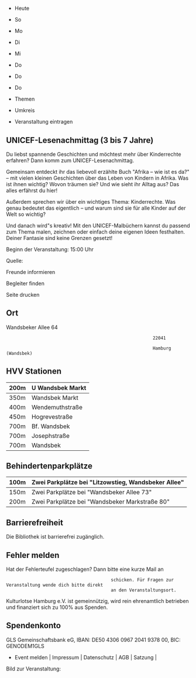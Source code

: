 # 

- Heute
- So
- Mo
- Di
- Mi
- Do
- Do
- Do

- Themen
- Umkreis

- Veranstaltung eintragen

## UNICEF-Lesenachmittag (3 bis 7 Jahre)

<!-- image -->

Du liebst spannende Geschichten und möchtest mehr über Kinderrechte erfahren? Dann komm zum UNICEF-Lesenachmittag.

Gemeinsam entdeckt ihr das liebevoll erzählte Buch "Afrika – wie ist es da?" – mit vielen kleinen Geschichten über das Leben von Kindern in Afrika. Was ist ihnen wichtig? Wovon träumen sie? Und wie sieht ihr Alltag aus? Das alles erfährst du hier!

Außerdem sprechen wir über ein wichtiges Thema: Kinderrechte. Was genau bedeutet das eigentlich – und warum sind sie für alle Kinder auf der Welt so wichtig?

Und danach wird"s kreativ!
Mit den UNICEF-Malbüchern kannst du passend zum Thema malen, zeichnen oder einfach deine eigenen Ideen festhalten. Deiner Fantasie sind keine Grenzen gesetzt!

Beginn der Veranstaltung: 15:00 Uhr

Quelle:

Freunde informieren

Begleiter finden

Seite drucken

## Ort

Wandsbeker Allee 64

				                                            22041 

				                                            Hamburg (Wandsbek)

## HVV Stationen

| 200m   | U Wandsbek Markt   |
|--------|--------------------|
| 350m   | Wandsbek Markt     |
| 400m   | Wendemuthstraße    |
| 450m   | Hogrevestraße      |
| 700m   | Bf. Wandsbek       |
| 700m   | Josephstraße       |
| 700m   | Wandsbek           |

## Behindertenparkplätze

| 100m   | Zwei Parkplätze bei "Litzowstieg, Wandsbeker Allee"   |
|--------|-------------------------------------------------------|
| 150m   | Zwei Parkplätze bei "Wandsbeker Allee  73"            |
| 200m   | Zwei Parkplätze bei "Wandsbeker Markstraße 80"        |

## Barrierefreiheit

Die Bibliothek ist barrierefrei zugänglich.

## Fehler melden

Hat der Fehlerteufel zugeschlagen? Dann bitte eine kurze Mail an
											
											schicken. Für Fragen zur Veranstaltung wende dich bitte direkt
											an den Veranstaltungsort.

Kulturlotse Hamburg e.V. ist gemeinnützig, wird rein ehrenamtlich betrieben und finanziert sich zu 100% aus Spenden.

## Spendenkonto

GLS Gemeinschaftsbank eG, IBAN: DE50 4306 0967 2041 9378 00, BIC: GENODEM1GLS

- Event melden | Impressum | Datenschutz | AGB | Satzung |

Bild zur Veranstaltung:

<!-- image -->
